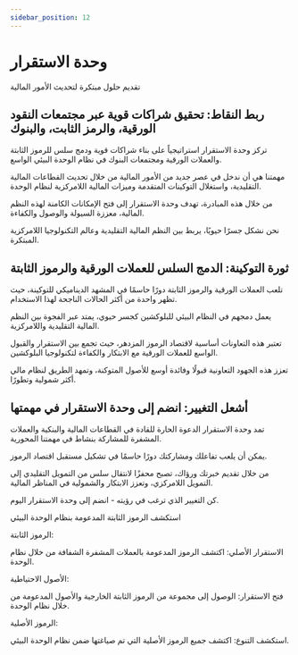 ```yaml
---
sidebar_position: 12
---
```


# وحدة الاستقرار

تقديم حلول مبتكرة لتحديث الأمور المالية

## ربط النقاط: تحقيق شراكات قوية عبر مجتمعات النقود الورقية، والرمز الثابت، والبنوك

تركز وحدة الاستقرار استراتيجياً على بناء شراكات قوية ودمج سلس للرموز الثابتة والعملات الورقية ومجتمعات البنوك في نظام الوحدة البيئي الواسع.

مهمتنا هي أن ندخل في عصر جديد من الأمور المالية من خلال تحديث القطاعات المالية التقليدية، واستغلال التوكينات المتقدمة وميزات المالية اللامركزية لنظام الوحدة.

من خلال هذه المبادرة، تهدف وحدة الاستقرار إلى فتح الإمكانات الكامنة لهذه النظم المالية، معززة السيولة والوصول والكفاءة.

نحن نشكل جسرًا حيويًا، يربط بين النظم المالية التقليدية وعالم التكنولوجيا اللامركزية المبتكرة.

## ثورة التوكينة: الدمج السلس للعملات الورقية والرموز الثابتة

تلعب العملات الورقية والرموز الثابتة دورًا حاسمًا في المشهد الديناميكي للتوكينة، حيث تظهر واحدة من أكثر الحالات الناجحة لهذا الاستخدام.

يعمل دمجهم في النظام البيئي للبلوكشين كجسر حيوي، يمتد عبر الفجوة بين النظم المالية التقليدية واللامركزية.

تعتبر هذه التعاونات أساسية لاقتصاد الرموز المزدهر، حيث تجمع بين الاستقرار والقبول الواسع للعملات الورقية مع الابتكار والكفاءة لتكنولوجيا البلوكشين.

تعزز هذه الجهود التعاونية قبولًا وفائدة أوسع للأصول المتوكنة، وتمهد الطريق لنظام مالي أكثر شمولية وتطورًا.

## أشعل التغيير: انضم إلى وحدة الاستقرار في مهمتها

تمد وحدة الاستقرار الدعوة الحارة للقادة في القطاعات المالية والبنكية والعملات المشفرة للمشاركة بنشاط في مهمتنا المحورية.

يمكن أن يلعب تفاعلك ومشاركتك دورًا حاسمًا في تشكيل مستقبل اقتصاد الرموز.

من خلال تقديم خبرتك ورؤاك، تصبح محفزًا لانتقال سلس من التمويل التقليدي إلى التمويل اللامركزي، وتعزز الابتكار والشمولية في المناظر المالية.

كن التغيير الذي ترغب في رؤيته - انضم إلى وحدة الاستقرار اليوم.

استكشف الرموز الثابتة المدعومة بنظام الوحدة البيئي

<div class="docs-grid-alt">
  <div class="docs-card-alt">
    <div class="docs-card-alt-header">
      <span>الرموز الثابتة:</span>
    </div>
    <div class="docs-card-alt-description">
      <p>
        الاستقرار الأصلي: اكتشف الرموز المدعومة بالعملات المشفرة الشفافة من خلال نظام الوحدة.
      </p>
    </div>
  </div>
  <div class="docs-card-alt">
    <div class="docs-card-alt-header">
      <span>الأصول الاحتياطية:</span>
    </div>
    <div class="docs-card-alt-description">
      <p>
        فتح الاستقرار: الوصول إلى مجموعة من الرموز الثابتة الخارجية والأصول المدعومة من خلال نظام الوحدة.
      </p>
    </div>
  </div>
  <div class="docs-card-alt">
    <div class="docs-card-alt-header">
      <span>الرموز الأصلية:</span>
    </div>
    <div class="docs-card-alt-description">
      <p>
        استكشف التنوع: اكتشف جميع الرموز الأصلية التي تم صياغتها ضمن نظام الوحدة البيئي.
      </p>
    </div>
  </div>
</div>
